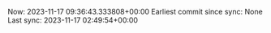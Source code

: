 Now: 2023-11-17 09:36:43.333808+00:00 Earliest commit since sync: None Last sync: 2023-11-17 02:49:54+00:00
